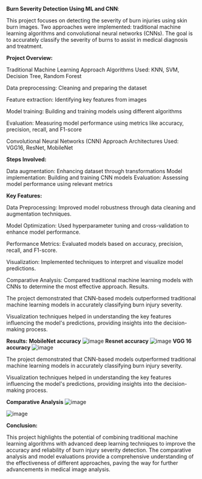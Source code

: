 **Burn Severity Detection Using ML and CNN**:

This project focuses on detecting the severity of burn injuries using skin burn images. Two approaches were implemented: traditional machine learning algorithms and convolutional neural networks (CNNs). The goal is to accurately classify the severity of burns to assist in medical diagnosis and treatment.

**Project Overview:**

Traditional Machine Learning Approach
Algorithms Used: KNN, SVM, Decision Tree, Random Forest

Data preprocessing: Cleaning and preparing the dataset

Feature extraction: Identifying key features from images

Model training: Building and training models using different algorithms

Evaluation: Measuring model performance using metrics like accuracy, precision, recall, and F1-score

Convolutional Neural Networks (CNN) Approach Architectures Used: VGG16, ResNet, MobileNet

**Steps Involved:**

Data augmentation: Enhancing dataset through transformations
Model implementation: Building and training CNN models
Evaluation: Assessing model performance using relevant metrics

**Key Features:**

Data Preprocessing: Improved model robustness through data cleaning and augmentation techniques.

Model Optimization: Used hyperparameter tuning and cross-validation to enhance model performance.

Performance Metrics: Evaluated models based on accuracy, precision, recall, and F1-score.

Visualization: Implemented techniques to interpret and visualize model predictions.

Comparative Analysis: Compared traditional machine learning models with CNNs to determine the most effective approach.
Results.

The project demonstrated that CNN-based models outperformed traditional machine learning models in accurately classifying burn injury severity.

Visualization techniques helped in understanding the key features influencing the model's predictions, providing insights into the decision-making process.

**Results:**
**MobileNet accuracy**
![image](https://github.com/VanamaSaiteja/Burn-Severity-Detection/assets/132589892/d8b68dde-79e7-4bf7-b34c-9ad4f8b1a05c)
**Resnet accuracy**
![image](https://github.com/VanamaSaiteja/Burn-Severity-Detection/assets/132589892/a8ec6dc4-fd12-4641-96b8-d7624a907f16)
**VGG 16 accuracy**
![image](https://github.com/VanamaSaiteja/Burn-Severity-Detection/assets/132589892/ab9d20dc-99fc-463e-8923-87b3ad636f80)


The project demonstrated that CNN-based models outperformed traditional machine learning models in accurately classifying burn injury severity.

Visualization techniques helped in understanding the key features influencing the model's predictions, providing insights into the decision-making process.

**Comparative Analysis**
![image](https://github.com/VanamaSaiteja/Burn-Severity-Detection/assets/132589892/137ebdf2-d171-4a28-bd97-66c4b1e474d8)

![image](https://github.com/VanamaSaiteja/Burn-Severity-Detection/assets/132589892/2c4f89bc-a585-40f3-ac2c-c9628b9a497b)







**Conclusion:**

This project highlights the potential of combining traditional machine learning algorithms with advanced deep learning techniques to improve the accuracy and reliability of burn injury severity detection. The comparative analysis and model evaluations provide a comprehensive understanding of the effectiveness of different approaches, paving the way for further advancements in medical image analysis.
